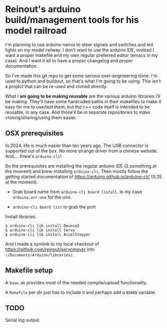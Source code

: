 # Reinout's arduino build/management tools for his model railroad

I'm planning to use arduino nanos to steer signals and switches and led lights on my
model railway. I don't want to use the arduino IDE, instead I want a proper makefile and
my own regular preferred editor (emacs in my case). And I want it all to have a proper
changelog and proper documentation.

So I've made this git repo to get some serious over-engineering done. I'm used to python
and buildout, so that's what I'm going to be using. This isn't a project that can be
re-used and cloned directly.

What I **am going to be making reusable** are the various arduino libraries I'll be
making. They'll have some hardcoded paths in their makefiles to make it easy for me to
use/test them, but the c++ code itself is intended to be reusable, in any case. And
those'll be in separate repositories to make cloning/sharing/using them easier.


## OSX prerequisites

In 2024, life is much easier than ten years ago. The USB connector is supported out of
the box. No more strange driver from a chinese website. And.... there's `arduino-cli`!

So the prerequisites are installing the regular arduino IDE (2.something at the moment)
and brew-installing `arduino-cli`. Then mostly follow the getting started documentation
of https://arduino.github.io/arduino-cli/ (0.35 at the moment).

- Grab board name from `arduino-cli board listall`. In my case `arduino:avr:uno` for the
  uno.

- `arduino-cli board list` to grab the port

Install libraries:

    $ arduino-cli lib install Bounce2
    $ arduino-cli lib install Servo
    $ arduino-cli lib install AccelStepper

And I made a symlink to my local checkout of https://github.com/reinout/servomover into
`~/Documents/Arduino/libraries/`.


## Makefile setup

A `base.mk` provides most of the needed compile/upload functionality.

A `Makefile` per dir just has to include it and perhaps add a `BOARD` variable.


## TODO

Serial log output.

